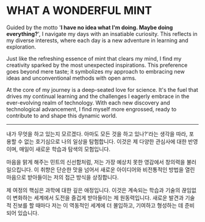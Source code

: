 # WHAT A WONDERFUL MINT

Guided by the motto '**I have no idea what I'm doing. Maybe doing everything?**', I navigate my days with an insatiable curiosity. This reflects in my diverse interests, where each day is a new adventure in learning and exploration.

Just like the refreshing essence of mint that clears my mind, I find my creativity sparked by the most unexpected inspirations. This preference goes beyond mere taste; it symbolizes my approach to embracing new ideas and unconventional methods with open arms.

At the core of my journey is a deep-seated love for science. It's the fuel that drives my continual learning and the challenges I eagerly embrace in the ever-evolving realm of technology. With each new discovery and technological advancement, I find myself more engrossed, ready to contribute to and shape this dynamic world.

---

내가 무엇을 하고 있는지 모르겠다. 아마도 모든 것을 하고 있나?'라는 생각을 따라, 포용할 수 없는 호기심으로 나의 일상을 탐험합니다. 이것은 제 다양한 관심사에 대한 반영이며, 매일이 새로운 학습과 탐색의 모험입니다.

마음을 맑게 해주는 민트의 신선함처럼, 저는 가장 예상치 못한 영감에서 창의력을 불러일으킵니다. 이 취향은 단순한 맛을 넘어서 새로운 아이디어와 비전통적인 방법을 열린 마음으로 받아들이는 저의 접근 방식을 상징합니다.

제 여정의 핵심은 과학에 대한 깊은 애정입니다. 이것은 계속되는 학습과 기술의 끊임없이 변화하는 세계에서 도전을 즐겁게 받아들이는 제 원동력입니다. 새로운 발견과 기술적 진보를 할 때마다 저는 이 역동적인 세계에 더 몰입하고, 기여하고 형성하는 데 준비되어 있습니다.

<!---
mintspec/mintspec is a ✨ special ✨ repository because its `README.md` (this file) appears on your GitHub profile.
You can click the Preview link to take a look at your changes.
--->

